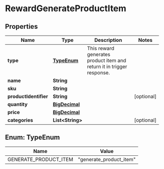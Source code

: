 

# RewardGenerateProductItem

## Properties

Name | Type | Description | Notes
------------ | ------------- | ------------- | -------------
**type** | [**TypeEnum**](#TypeEnum) | This reward generates product item and return it in trigger response. | 
**name** | **String** |  | 
**sku** | **String** |  | 
**productIdentifier** | **String** |  |  [optional]
**quantity** | [**BigDecimal**](BigDecimal.md) |  | 
**price** | [**BigDecimal**](BigDecimal.md) |  | 
**categories** | **List&lt;String&gt;** |  |  [optional]



## Enum: TypeEnum

Name | Value
---- | -----
GENERATE_PRODUCT_ITEM | &quot;generate_product_item&quot;




